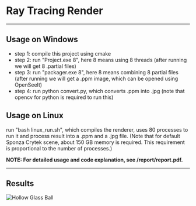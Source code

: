 # Ray Tracing Render
___
## Usage on Windows
+ step 1: compile this project using cmake
+ step 2: run "Project.exe 8", here 8 means using 8 threads (after running we will get 8 .partial files)
+ step 3: run "packager.exe 8", here 8 means combining 8 partial files (after running we will get a .ppm image,
which can be opened using OpenSeeIt)
+ step 4: run python convert.py, which converts .ppm into .jpg (note that opencv for python is required to run this)

## Usage on Linux
run "bash linux_run.sh", which compiles the renderer, uses 80 processes to run it and process result into a .ppm and
a .jpg file. (Note that for default Sponza Crytek scene, about 150 GB memory is required. This requirement is
proportional to the number of processes.)

**NOTE: For detailed usage and code explanation, see /report/report.pdf.**
___
## Results
![Hollow Glass Ball]()
